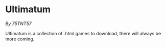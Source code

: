 # Ultimatum
_By 75TNT57_

Ultimatum is a collection of .html games to download, there will always be more coming.
